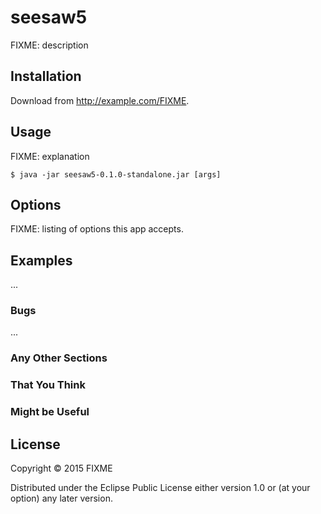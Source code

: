 # seesaw5

FIXME: description

## Installation

Download from http://example.com/FIXME.

## Usage

FIXME: explanation

    $ java -jar seesaw5-0.1.0-standalone.jar [args]

## Options

FIXME: listing of options this app accepts.

## Examples

...

### Bugs

...

### Any Other Sections
### That You Think
### Might be Useful

## License

Copyright © 2015 FIXME

Distributed under the Eclipse Public License either version 1.0 or (at
your option) any later version.
